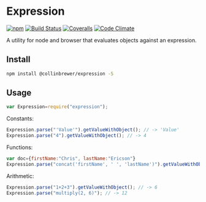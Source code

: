 # Expression
[![npm](https://img.shields.io/npm/v/@collinbrewer/expression.svg?maxAge=2592000)](https://www.npmjs.com/package/@collinbrewer/expression)
[![Build Status](https://img.shields.io/travis/collinbrewer/expression.svg)](https://travis-ci.org/collinbrewer/expression)
[![Coveralls](https://img.shields.io/coveralls/collinbrewer/expression.svg?maxAge=2592000)](https://coveralls.io/github/collinbrewer/expression)
[![Code Climate](https://img.shields.io/codeclimate/github/collinbrewer/expression.svg?maxAge=2592000)](https://codeclimate.com/github/collinbrewer/expression)

A utility for node and browser that evaluates objects against an expression.

## Install
```sh
npm install @collinbrewer/expression -S
```

## Usage

```js
var Expression=require("expression");
```

Constants:
```javascript
Expression.parse("'Value'").getValueWithObject(); // -> 'Value'
Expression.parse("4").getValueWithObject(); // -> 4
```

Functions:
```javascript
var doc={firstName:"Chris", lastName:"Ericson"}
Expression.parse("concat('firstName', ' ', 'lastName')").getValueWithObject(doc); // -> "Chris Ericson"
```

Arithmetic:
```javascript
Expression.parse("1+2+3").getValueWithObject(); // -> 6
Expression.parse("multiply(2, 6)"); // -> 12
```
